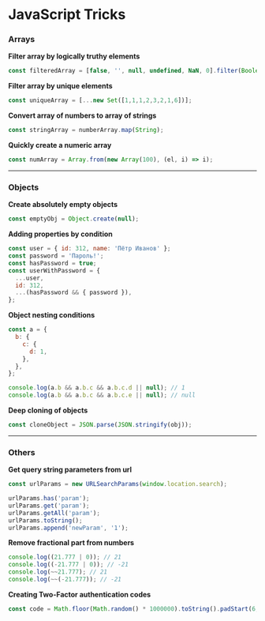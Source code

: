 # JavaScript Tricks

### Arrays

**Filter array by logically truthy elements**

```javascript
const filteredArray = [false, '', null, undefined, NaN, 0].filter(Boolean);
```

**Filter array by unique elements**

```javascript
const uniqueArray = [...new Set([1,1,1,2,3,2,1,6])];
```

**Convert array of numbers to array of strings**

```javascript
const stringArray = numberArray.map(String);
```

**Quickly create a numeric array**

```javascript
const numArray = Array.from(new Array(100), (el, i) => i);
```

***

### Objects

**Create absolutely empty objects**

```javascript
const emptyObj = Object.create(null);
```

**Adding properties by condition**

```javascript
const user = { id: 312, name: 'Пётр Иванов' };
const password = 'Пароль!';
const hasPassword = true;
const userWithPassword = {
  ...user,
  id: 312,
  ...(hasPassword && { password }),
};
```

**Object nesting conditions**

```javascript
const a = {
  b: {
    c: {
      d: 1,
    },
  },
};

console.log(a.b && a.b.c && a.b.c.d || null); // 1
console.log(a.b && a.b.c && a.b.c.e || null); // null
```

**Deep cloning of objects**

```javascript
const cloneObject = JSON.parse(JSON.stringify(obj));
```

***

### Others

**Get query string parameters from url**

```javascript
const urlParams = new URLSearchParams(window.location.search);

urlParams.has('param');
urlParams.get('param');
urlParams.getAll('param');
urlParams.toString();
urlParams.append('newParam', '1');
```

**Remove fractional part from numbers**

```javascript
console.log((21.777 | 0)); // 21
console.log((-21.777 | 0)); // -21
console.log(~~21.777); // 21
console.log(~~(-21.777)); // -21
```

**Creating Two-Factor authentication codes**

```javascript
const code = Math.floor(Math.random() * 1000000).toString().padStart(6, "0");
```
